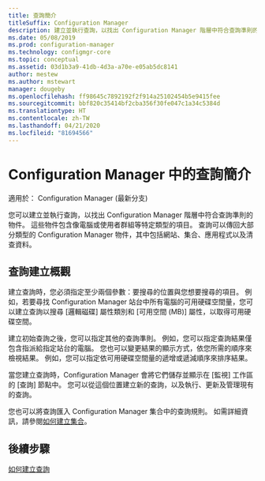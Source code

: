 ```yaml
---
title: 查詢簡介
titleSuffix: Configuration Manager
description: 建立並執行查詢，以找出 Configuration Manager 階層中符合查詢準則的物件。
ms.date: 05/08/2019
ms.prod: configuration-manager
ms.technology: configmgr-core
ms.topic: conceptual
ms.assetid: 03d1b3a9-41db-4d3a-a70e-e05ab5dc8141
author: mestew
ms.author: mstewart
manager: dougeby
ms.openlocfilehash: ff98645c7892192f2f914a25102454b5e9415fee
ms.sourcegitcommit: bbf820c35414bf2cba356f30fe047c1a34c5384d
ms.translationtype: HT
ms.contentlocale: zh-TW
ms.lasthandoff: 04/21/2020
ms.locfileid: "81694566"
---
```

# <a name="introduction-to-queries-in-configuration-manager"></a>Configuration Manager 中的查詢簡介

適用於：  Configuration Manager (最新分支)

您可以建立並執行查詢，以找出 Configuration Manager 階層中符合查詢準則的物件。 這些物件包含像電腦或使用者群組等特定類型的項目。 查詢可以傳回大部分類型的 Configuration Manager 物件，其中包括網站、集合、應用程式以及清查資料。  

## <a name="query-creation-overview"></a>查詢建立概觀

 建立查詢時，您必須指定至少兩個參數：要搜尋的位置與您想要搜尋的項目。 例如，若要尋找 Configuration Manager 站台中所有電腦的可用硬碟空間量，您可以建立查詢以搜尋 [邏輯磁碟]  屬性類別和 [可用空間 (MB)]  屬性，以取得可用硬碟空間。  

 建立初始查詢之後，您可以指定其他的查詢準則。 例如，您可以指定查詢結果僅包含指派給指定站台的電腦。 您也可以變更結果的顯示方式，依您所需的順序來檢視結果。 例如，您可以指定依可用硬碟空間量的遞增或遞減順序來排序結果。  

 當您建立查詢時，Configuration Manager 會將它們儲存並顯示在 [監視]  工作區的 [查詢]  節點中。 您可以從這個位置建立新的查詢，以及執行、更新及管理現有的查詢。  

 您也可以將查詢匯入 Configuration Manager 集合中的查詢規則。 如需詳細資訊，請參閱[如何建立集合](../../../core/clients/manage/collections/create-collections.md)。  

## <a name="next-steps"></a>後續步驟

 [如何建立查詢](../../../core/servers/manage/create-queries.md)
